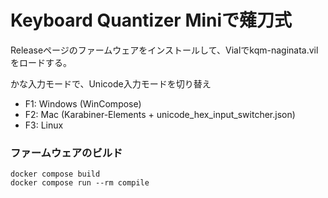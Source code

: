# Keyboard Quantizer Miniで薙刀式

Releaseページのファームウェアをインストールして、Vialでkqm-naginata.vilをロードする。

かな入力モードで、Unicode入力モードを切り替え
* F1: Windows (WinCompose)
* F2: Mac (Karabiner-Elements + unicode_hex_input_switcher.json)
* F3: Linux

### ファームウェアのビルド

```
docker compose build
docker compose run --rm compile
```